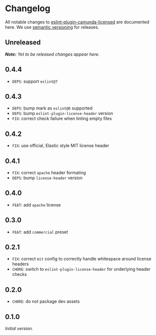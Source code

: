 # Changelog

All notable changes to [eslint-plugin-camunda-licensed](https://github.com/camunda/eslint-plugin-camunda-licensed) are documented here. We use [semantic versioning](http://semver.org/) for releases.

## Unreleased

___Note:__ Yet to be released changes appear here._

## 0.4.4

* `DEPS`: support `eslint@7`

## 0.4.3

* `DEPS`: bump mark as `eslint@6` supported
* `DEPS`: bump `eslint-plugin-license-header` version
* `FIX`: correct check failure when linting empty files

## 0.4.2

* `FIX`: use official, Elastic style MIT license header

## 0.4.1

* `FIX`: correct `apache` header formating
* `DEPS`: bump `license-header` version

## 0.4.0

* `FEAT`: add `apache` license

## 0.3.0

* `FEAT`: add `commercial` preset

## 0.2.1

* `FIX`: correct `mit` config to correctly handle whitespace around license headers
* `CHORE`: switch to `eslint-plugin-license-header` for underlying header checks

## 0.2.0

* `CHORE`: do not package dev assets

## 0.1.0

_Initial version._